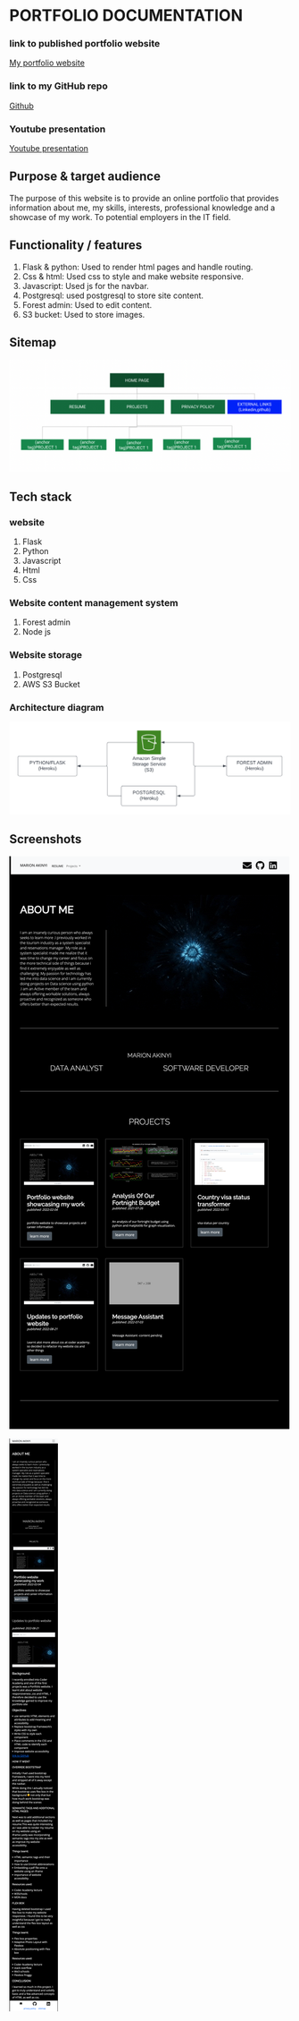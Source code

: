 # PORTFOLIO DOCUMENTATION

### link to published portfolio website
[My portfolio website](https://marion-akinyi-portfolio.herokuapp.com/)
### link to my GitHub repo
[Github](https://github.com/marie-debug/Portfolio)
### Youtube presentation
[Youtube presentation](https://youtu.be/R3auCpCDqk4)
## Purpose & target audience
The purpose of this website is  to provide an online portfolio that provides information about me, my skills, interests, professional knowledge and a showcase of my work. To potential employers in the IT field.
## Functionality / features
1. Flask & python: Used to render html pages and handle routing.
2. Css & html: Used css to style and make website responsive. 
3. Javascript: Used js for the navbar. 
4. Postgresql: used  postgresql to store site content.
5. Forest admin: Used to edit content. 
6. S3 bucket: Used to store images.

## Sitemap
![Sitemap](./docs/map.png "Site map")


## Tech stack 

### website 
1. Flask 
2. Python
3. Javascript
4. Html
5. Css

### Website content management system
1. Forest admin
2. Node js

### Website storage
1. Postgresql
2. AWS S3 Bucket

### Architecture diagram
![Architecture Diagram](./docs/architecture.png)

## Screenshots
![Desktop](./docs/desktop.png)


![Desktop](./docs/mobile.png)

